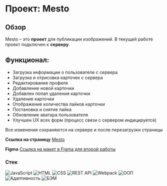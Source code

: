 # Проект: Mesto
## Обзор

Mesto – это **проект** для публикации изображений.
В текущей работе проект подключен к **серверу**.

## Функционал:
* Загрузка информации о пользователе с сервера
* Загрузка и отрисовка карточек с сервера
* Редактирование профиля
* Добавление новой карточки
* Добавлен попап удаления карточки
* Удаление карточки
* Отображение количества лайков карточки
* Постановка и снятие лайка
* Обновление аватара пользователя
* Улучшен UX всех форм (процесс связи с сервером индицируется)

Все изменения сохраняются на сервере и после перезагрузки страницы

**Ссылка на страницу** [Mesto](https://romnyer.github.io/mesto/)

**Figma** [Ссылка на макет в Figma для второй работы](https://www.figma.com/file/bjyvbKKJN2naO0ucURl2Z0/JavaScript.-Sprint-5?node-id=0%3A1)

### Стек
<img src="https://img.shields.io/badge/JavaScript-F7DF1E?style=flat-square&logo=JavaScript&logoColor=black" alt="JavaScript"/>
<img src="https://img.shields.io/badge/HTML-E34F26?style=flat-square&logo=HTML5&logoColor=white" alt="HTML"/>
<img src="https://img.shields.io/badge/CSS-1572B6?style=flat-square&logo=CSS3&logoColor=white" alt="CSS"/>
<img src="https://img.shields.io/badge/-white?style=flat-square&logo=REST%20API&logoColor=black" alt="REST API"/>
<img src="https://img.shields.io/badge/Webpack-8DD6F9?style=flat-square&logo=Webpack&logoColor=white" alt="Webpack"/>
<img src="https://img.shields.io/badge/-white?style=flat-square&logo=ООП&logoColor=black" alt="ООП"/>
<img src="https://img.shields.io/badge/-white?style=flat-square&logo=Адаптивность&logoColor=black" alt="Адаптивность"/>
<img src="https://img.shields.io/badge/-white?style=flat-square&logo=БЭМ&logoColor=black" alt="БЭМ"/>
